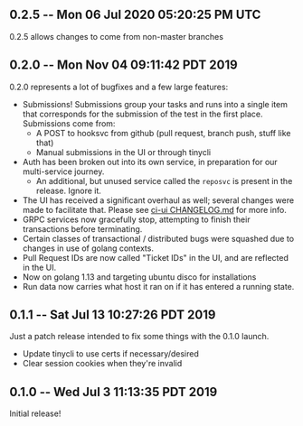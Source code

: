 ## 0.2.5 -- Mon 06 Jul 2020 05:20:25 PM UTC

0.2.5 allows changes to come from non-master branches

## 0.2.0 -- Mon Nov 04 09:11:42 PDT 2019

0.2.0 represents a lot of bugfixes and a few large features:

- Submissions! Submissions group your tasks and runs into a single item that
  corresponds for the submission of the test in the first place. Submissions
  come from:
  - A POST to hooksvc from github (pull request, branch push, stuff like that)
  - Manual submissions in the UI or through tinycli
- Auth has been broken out into its own service, in preparation for our multi-service journey.
  - An additional, but unused service called the `reposvc` is present in the release. Ignore it.
- The UI has received a significant overhaul as well; several changes were made
  to facilitate that. Please see [ci-ui CHANGELOG.md](https://github.com/tinyci/ci-ui/blob/master/CHANGELOG.md)
  for more info.
- GRPC services now gracefully stop, attempting to finish their transactions
  before terminating.
- Certain classes of transactional / distributed bugs were squashed due to
  changes in use of golang contexts.
- Pull Request IDs are now called "Ticket IDs" in the UI, and are reflected in the UI.
- Now on golang 1.13 and targeting ubuntu disco for installations
- Run data now carries what host it ran on if it has entered a running state.

## 0.1.1 -- Sat Jul 13 10:27:26 PDT 2019

Just a patch release intended to fix some things with the 0.1.0 launch.

- Update tinycli to use certs if necessary/desired
- Clear session cookies when they're invalid

## 0.1.0 -- Wed Jul 3 11:13:35 PDT 2019

Initial release!
